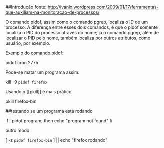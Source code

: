 ##Introdução
fonte: http://ivanix.wordpress.com/2009/01/17/ferramentas-que-auxiliam-na-monitoracao-de-processos/

O comando pidof, assim como o comando pgrep, localiza o ID de um processo. A diferença entre esses dois comandos, é que o pidof somente localiza o PID do processo através do nome; já o comando pgrep, além de localizar o PID pelo nome, também localiza por outros atributos, como usuário, por exemplo.

Exemplo do comando pidof:

pidof cron
2775

Pode-se matar um programa assim:

kill -9 `pidof firefox`

Usando o [[pkill]] é mais prático

pkill firefox-bin

##testando se um programa está rodando

if ! pidof program; then
    echo "program not found"
fi

outro modo

[ -z `pidof firefox-bin` ] || echo "firefox rodando"


 